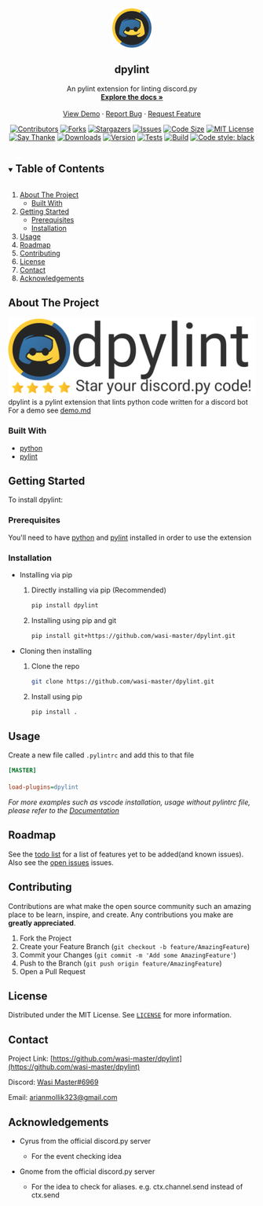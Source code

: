 <!-- markdownlint-disable-file MD033-->

<!-- PROJECT LOGO -->
<br/>
<p align="center">
  <a href="https://github.com/wasi-master/dpylint">
    <img src="https://raw.githubusercontent.com/wasi-master/dpylint/main/images/logo.png" alt="Logo" width="80" height="80">
  </a>

  <h2 align="center">dpylint</h2>

  <p align="center">
    An pylint extension for linting discord.py
    <br />
    <a href="https://wasi-master.github.io/dpylint/"><strong>Explore the docs »</strong></a>
    <br />
    <br />
    <a href="https://github.com/wasi-master/dpylint/blob/main/demo.md">View Demo</a>
    ·
    <a href="https://github.com/wasi-master/dpylint/issues">Report Bug</a>
    ·
    <a href="https://github.com/wasi-master/dpylint/issues">Request Feature</a>
  </p>
</p>

<p align="center">
   <a href="https://github.com/wasi-master/dpylint/graphs/contributors"><img src="https://img.shields.io/github/contributors/wasi-master/dpylint.svg?style=flat" alt="Contributors"></a>
   <a href="https://github.com/wasi-master/dpylint/network/members"><img src="https://img.shields.io/github/forks/wasi-master/dpylint.svg?style=flat" alt="Forks"></a>
   <a href="https://github.com/wasi-master/dpylint/stargazers"><img src="https://img.shields.io/github/stars/wasi-master/dpylint.svg?style=flat" alt="Stargazers"></a>
   <a href="https://github.com/wasi-master/dpylint/issues"><img src="https://img.shields.io/github/issues/wasi-master/dpylint.svg?style=flat" alt="Issues"></a>
   <a href="https://github.com/wasi-master/dpylint"><img src="https://img.shields.io/github/languages/code-size/wasi-master/dpylint.svg?style=flat" alt="Code Size"></a>
   <a href="https://github.com/wasi-master/dpylint/blob/master/LICENSE.txt"><img src="https://img.shields.io/github/license/wasi-master/dpylint.svg?style=flat" alt="MIT License"></a>
   <a href="https://saythanks.io/to/arianmollik323@gmail.com"><img src="https://img.shields.io/badge/Say%20Thanks-!-1EAEDB.svg" alt="Say Thanke"></a>
   <a href="https://pypistats.org/packages/dpylint"><img src="https://img.shields.io/pypi/dm/dpylint.svg?style=flat" alt="Downloads"></a>
   <a href="https://pypi.org/project/dpylint/#history"><img src="https://img.shields.io/pypi/v/dpylint.svg" alt="Version"></a>
   <a href="https://github.com/wasi-master/dpylint/actions/workflows/python-app.yml"><img src="https://img.shields.io/github/workflow/status/wasi-master/dpylint/Python%20application.svg?label=tests" alt="Tests"></a>
   <a href="https://github.com/wasi-master/dpylint/actions/workflows/python-publish.yml"><img src="https://img.shields.io/github/workflow/status/wasi-master/dpylint/Upload%20Python%20Package.svg?label=build" alt="Build"></a>
   <a href="https://github.com/psf/black"><img src="https://img.shields.io/badge/code%20style-black-000000.svg" alt="Code style: black"></a>
</p>

<!-- TABLE OF CONTENTS -->
<details open="open">
  <summary><h2 style="display: inline-block">Table of Contents</h2></summary>
  <ol>
    <li>
      <a href="#about-the-project">About The Project</a>
      <ul>
        <li><a href="#built-with">Built With</a></li>
      </ul>
    </li>
    <li>
      <a href="#getting-started">Getting Started</a>
      <ul>
        <li><a href="#prerequisites">Prerequisites</a></li>
        <li><a href="#installation">Installation</a></li>
      </ul>
    </li>
    <li><a href="#usage">Usage</a></li>
    <li><a href="#roadmap">Roadmap</a></li>
    <li><a href="#contributing">Contributing</a></li>
    <li><a href="#license">License</a></li>
    <li><a href="#contact">Contact</a></li>
    <li><a href="#acknowledgements">Acknowledgements</a></li>
  </ol>
</details>

<!-- ABOUT THE PROJECT -->
## About The Project

[![dpylint banner](https://raw.githubusercontent.com/wasi-master/dpylint/main/images/banner.png)](https://wasi-master.github.io/dpylint/)
dpylint is a pylint extension that lints python code written for a discord bot\
For a demo see [demo.md](https://github.com/wasi-master/dpylint/blob/main/demo.md)

### Built With

* [python](https://www.python.org)
* [pylint](https://www.pylint.org)

<!-- GETTING STARTED -->
## Getting Started

To install dpylint:

### Prerequisites

You'll need to have [python](https://www.python.org) and [pylint](https://www.pylint.org) installed in order to use the extension

### Installation

* Installing via pip
  1. Directly installing via pip (Recommended)

     ```sh
     pip install dpylint
     ```

  2. Installing using pip and git

     ```sh
     pip install git+https://github.com/wasi-master/dpylint.git
     ```

* Cloning then installing
  1. Clone the repo

     ```sh
     git clone https://github.com/wasi-master/dpylint.git
     ```

  2. Install using pip

     ```sh
     pip install .
     ```

<!-- USAGE EXAMPLES -->
## Usage

Create a new file called `.pylintrc` and add this to that file

```ini
[MASTER]

load-plugins=dpylint
```

_For more examples such as vscode installation, usage without pylintrc file, please refer to the [Documentation](https://wasi-master.github.io/dpylint/)_

<!-- ROADMAP -->
## Roadmap

See the [todo list](https://github.com/wasi-master/dpylint/blob/main/TODO_LIST.md) for a list of features yet to be added(and known issues).
Also see the [open issues](https://github.com/wasi-master/dpylint/issues) issues.

<!-- CONTRIBUTING -->
## Contributing

Contributions are what make the open source community such an amazing place to be learn, inspire, and create. Any contributions you make are **greatly appreciated**.

1. Fork the Project
2. Create your Feature Branch (`git checkout -b feature/AmazingFeature`)
3. Commit your Changes (`git commit -m 'Add some AmazingFeature'`)
4. Push to the Branch (`git push origin feature/AmazingFeature`)
5. Open a Pull Request

<!-- LICENSE -->
## License

Distributed under the MIT License. See [`LICENSE`](license.md) for more information.

<!-- CONTACT -->
## Contact

Project Link: [https://github.com/wasi-master/dpylint](https://github.com/wasi-master/dpylint)

Discord: [Wasi Master#6969](https://discord.com/users/723234115746398219)

Email: [arianmollik323@gmail.com](mailto:arianmollik323@gmail.com)

<!-- ACKNOWLEDGEMENTS -->
## Acknowledgements

* Cyrus from the official discord.py server
  * For the event checking idea

* Gnome from the official discord.py server
  * For the idea to check for aliases. e.g. ctx.channel.send instead of ctx.send

<!-- MARKDOWN LINKS & IMAGES -->
<!-- https://www.markdownguide.org/basic-syntax/#reference-style-links -->
<!-- [contributors-shield]: https://img.shields.io/github/contributors/wasi-master/dpylint.svg?style=flat
[contributors-url]: https://github.com/wasi-master/dpylint/graphs/contributors
[forks-shield]: https://img.shields.io/github/forks/wasi-master/dpylint.svg?style=flat
[forks-url]: https://github.com/wasi-master/dpylint/network/members
[stars-shield]: https://img.shields.io/github/stars/wasi-master/dpylint.svg?style=flat
[stars-url]: https://github.com/wasi-master/dpylint/stargazers
[issues-shield]: https://img.shields.io/github/issues/wasi-master/dpylint.svg?style=flat
[issues-url]: https://github.com/wasi-master/dpylint/issues
[license-shield]: https://img.shields.io/github/license/wasi-master/dpylint.svg?style=flat
[license-url]: https://github.com/wasi-master/dpylint/blob/master/LICENSE.txt
[code-size-shield]: https://img.shields.io/github/languages/code-size/wasi-master/dpylint.svg?style=flat
[code-size-url]: https://github.com/wasi-master/dpylint
[say-thanks-badge]: https://img.shields.io/badge/Say%20Thanks-!-1EAEDB.svg
[say-thanks-url]: https://saythanks.io/to/arianmollik323@gmail.com
[downloads-badge]: https://img.shields.io/pypi/dm/dpylint.svg?style=flat
[downloads-url]: https://pypistats.org/packages/dpylint
[version-badge]: https://img.shields.io/pypi/v/dpylint.svg
[version-url]: https://pypi.org/project/dpylint/#history
[test-badge]: https://img.shields.io/github/workflow/status/wasi-master/dpylint/Python%20application.svg?label=tests
[test-url]: https://github.com/wasi-master/dpylint/actions/workflows/python-app.yml
[build-badge]: https://img.shields.io/github/workflow/status/wasi-master/dpylint/Upload%20Python%20Package.svg?label=build
[build-url]: https://github.com/wasi-master/dpylint/actions/workflows/python-publish.yml
[black-badge]: https://img.shields.io/badge/code%20style-black-000000.svg
[black-url]: https://github.com/psf/black -->
